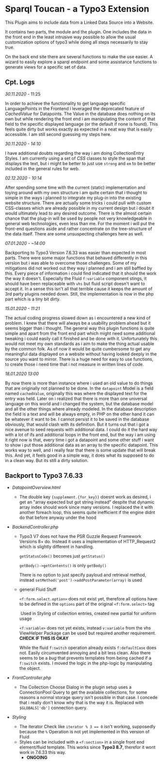 # Sparql Toucan - a Typo3 Extension

This Plugin aims to include data from a Linked Data Source into a Website.

It contains two parts, the module and the plugin. One includes the data in the front end in the least intrusive way possible to allow the usual customization options of typo3 while doing all steps necessarily to stay true.

On the back end site there are several functions to make the use easier. A wizard to easily explore a sparql endpoint and some assistance functions to generate views for a specific set of data.





## Cpt. Logs

*30.11.2020* - 11:25

In order to achieve the functionality to get language specific LanguagePoints in the Frontend i leveraged the deprecated feature of *CachedValue* for Datapoints. The Value in the database does nothing on its own but while rendering the front end i am manipulating the content of that field to the specific displayed language (or the default if none is found). This feels quite dirty but works exactly as expected in a neat way that is easily accessible. I am still second guessing my steps here.

*30.11.2020 - 14:10*

I have additional doubts regarding the way i am doing CollectionEntry Styles. I am currently using a set of *CSS* classes to style the span that displays the text, but i might be better to just use `strong` and `em` to be better included in the general rules for web.

*02.12.2020 - 10:14*

After spending some time with the current (static) implementation and toying around with my own structure i am quite certain that i thought to simple in the ways i planned to integrate my plug-in into the existing website structure. There are actually some tricks i could pull with custom CSS-classes which are already possible in my current design but i doubt it would ultimately lead to any desired outcome. There is the almost certain chance that the plug-in will be used by people not very knowledgeable in general web technologies, even less than me. For the moment i will put the front-end questions aside and rather concentrate on the tree-structure of the data itself. There are some unsuspecting challenges here as well. 

*07.01.2020 - ~14:00*

Backporting to Typo3 Version 7.6.33 was easier than expected in most parts. There were some major functions that behaved differently in this version but i was able to overcome those challenges. Some of my mitigations did not worked out they way i planned and i am still baffled by this. Every piece of information i could find indicated that it should the work the way it doesn't. Especially the Fluid `f:variable` component stings, it should have been replaceable with `vhs` but fluid script doesn't want to accept it. In a sense this isn't all that terrible cause it keeps the amount of 3rd party plugins needed down. Still, the implementation is now in the php part which is a tiny bit dirty.

*15.01.2020 - 11:21*

The actual coding progress slowed down as i encountered a new kind of problem. I knew that there will always be a usability problem ahead but it seems bigger than i thought. The general way this plugin functions is quite simple and apart from the front end part which might need some additional tweaking i could easily call it finished and be done with it. Unfortunately this would not meet my own standards as i aim to make the thing actual usable by the common folk. As of now it would be quite cumbersome to get any meaningful data displayed on a website without having looked deeply in the source you want to mirror. There is a huge need for easy to use functions, to create those i need time that i not measure in written lines of code.

*18.01.2020 13:00*

By now there is more than instance where i used an old value to do things that are originally not planned to be done. In the `datapoint` Model is a field named `cachedValue`, originally this was where the displayed text for the entry was held. Later on i realized that there is more than one universal language on this world and i changed the system, but the database model and all the other things where already modeled. In the database description the field is a text and will be always empty, in PHP on the other hand it can be whatever it want to be. I cannot persist it to be saved in the database obviously, that would clash with its definition. But it turns out that i got a nice avenue to seed requests with additional data. I could do it the hard way with a lot of ifs and additional loops in the front end, but the way i am using it right now is that, every time i got a datapoint and some other stuff i want to show i put those additional data as an array to the specific datapoint. This works way to well, and i really fear  that there is some update that will break this. And yet, it feels good in a simple way, it does what its supposed to do in a clean way. But its still a dirty solution.

## Backport to Typo3 7.6.33

* *DatapointOverview.html*
  
  * The double key `{supplement.{for_key}}` doesnt work as desired, i get an "array expected but got string instead" despite that dynamic array index should work since many versions. I replaced the it with another foreach loop, this seems quite inefficient if the engine didnt do that before anyway under the hood
  
* *BackendController.php*
  * Typo3 V7 does not have the PSR Guzzle Request Framework Versions 8+ do. Instead it uses a implementation of HTTP_Request2 which is slightly different in handling.
    
    `getStatusCode()` becomes just `getStatus()`
    
    `getBody()->getContents()` is only `getBody()`
    
    There is no option to just specify payloud and retrieval method, instead `setMethod('post')->addPostParameter(array)` is used
    
  * general Fluid Stuff
    
    `<f:form.select.option>` does not exist yet, therefore all options have to be defined in the `options` part of the original `<f:form.select>` tag
    
    ​	Used in Styling of collection entries, created new partial for uniform usage
    
    `<f:variable>` does not yet exists, instead `v:variable` from the vhs ViewHelper Package can be used but required another requirement. **CHECK IF THIS IS OKAY**
    
    While the fluid `f:switch` operation already exists `f:defaultCase` does not. Easily circumvented annoying and a bit less clean. Also there seems to be a *bug* that prevents templates from being cached if a `f:switch` exists. I moved the logic in the php-logic by manipulating the object.
  
* *FrontController.php*
  
  * The Collection Choose Dialog in the plugin setup uses a ConnectionPool Query to get the available collections, for some reasons a normal storage query isn't possible in that case. I concede that i really don't know why that is the way it is. Replaced with `$GLOBALS['db']` connection query.
  
* *Styling*

  * The iterator Check like `iterator % 3 == 0` isn't working, supposedly because the `%` Operation is not yet implemented in this version of Fluid
  * Styles can be included with a `<f:section>` in a single front end element/fluid template. This works since **Typo3 8.7**, therefor it wont work in 7.6.33 this  way.
    * **ONGOING**
